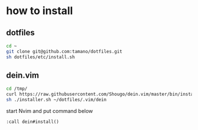 # how to install

## dotfiles
```sh
cd ~
git clone git@github.com:tamano/dotfiles.git
sh dotfiles/etc/install.sh
```

## dein.vim

```sh
cd /tmp/
curl https://raw.githubusercontent.com/Shougo/dein.vim/master/bin/installer.sh > installer.sh
sh ./installer.sh ~/dotfiles/.vim/dein
```

start Nvim and put command below

```vim
:call dein#install()
```
